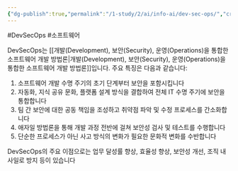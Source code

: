 ```yaml
---
{"dg-publish":true,"permalink":"/1-study/2/ai/info-ai/dev-sec-ops/","created":"2024-12-15T08:52:58.768+09:00","updated":"2025-06-26T17:21:11.940+09:00"}
---
```


#DevSecOps #소프트웨어 

DevSecOps는 [[개발(Development), 보안(Security), 운영(Operations)을 통합한 소프트웨어 개발 방법론\|개발(Development), 보안(Security), 운영(Operations)을 통합한 소프트웨어 개발 방법론]]입니다. 주요 특징은 다음과 같습니다:

1. 소프트웨어 개발 수명 주기의 초기 단계부터 보안을 포함시킵니다
2. 자동화, 지식 공유 문화, 플랫폼 설계 방식을 결합하여 전체 IT 수명 주기에 보안을 통합합니다
3. 팀 간 보안에 대한 공동 책임을 조성하고 취약점 파악 및 수정 프로세스를 간소화합니다
4. 애자일 방법론을 통해 개발 과정 전반에 걸쳐 보안성 검사 및 테스트를 수행합니다
5. 단순한 프로세스가 아닌 사고 방식의 변화가 필요한 문화적 변화를 수반합니다

DevSecOps의 주요 이점으로는 업무 달성률 향상, 효율성 향상, 보안성 개선, 조직 내 사일로 방지 등이 있습니다